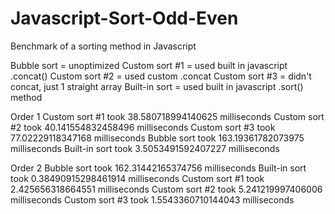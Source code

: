 # Javascript-Sort-Odd-Even
Benchmark of a sorting method in Javascript

Bubble sort = unoptimized
Custom sort #1 = used built in javascript .concat()
Custom sort #2 = used custom .concat
Custom sort #3 = didn't concat, just 1 straight array
Built-in sort = used built in javascript .sort() method

Order 1
Custom sort #1 took 38.580718994140625 milliseconds
Custom sort #2 took 40.141554832458496 milliseconds
Custom sort #3 took 77.02229118347168 milliseconds
Bubble sort took 163.19361782073975 milliseconds
Built-in sort took 3.5053491592407227 milliseconds

Order 2
Bubble sort took 162.31442165374756 milliseconds
Built-in sort took 0.38490915298461914 milliseconds
Custom sort #1 took 2.425656318664551 milliseconds
Custom sort #2 took 5.241219997406006 milliseconds
Custom sort #3 took 1.5543360710144043 milliseconds
